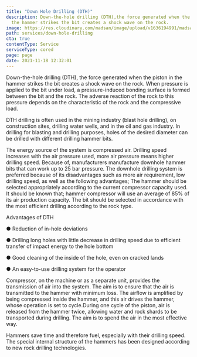 ```yaml
---
title: "Down Hole Drilling (DTH)"
description: Down-the-hole drilling (DTH),the force generated when the piston in
  the hammer strikes the bit creates a shock wave on the rock.
image: https://res.cloudinary.com/madsan/image/upload/v1636194991/madsan-stock/IMG_3203_glh3fq.jpg
path: services/down-hole-drilling
cta: true
contentType: Service
serviceType: cored
page: page
date: 2021-11-18 12:32:01
---
```

Down-the-hole drilling (DTH), the force generated when the piston in the hammer strikes the bit creates a shock wave on the rock. When pressure is applied to the bit under load, a pressure-induced bonding surface is formed between the bit and the rock. The adverse reaction of the rock to this pressure depends on the characteristic of the rock and the compressive load.

DTH drilling is often used in the mining industry (blast hole drilling), on construction sites, drilling water wells, and in the oil and gas industry. In drilling for blasting and drilling purposes, holes of the desired diameter can be drilled with different drilling hammer bits.

The energy source of the system is compressed air. Drilling speed increases with the air pressure used, more air pressure means higher drilling speed. Because of, manufacturers manufacture downhole hammer bits that can work up to 25 bar pressure. The downhole drilling system is preferred because of its disadvantages such as more air requirement, low drilling speed, as well as the following advantages; The hammer should be selected appropriately according to the current compressor capacity used. It should be known that; hammer compressor will use an average of 85% of its air production capacity. The bit should be selected in accordance with the most efficient drilling according to the rock type.

Advantages of DTH

● Reduction of in-hole deviations

● Drilling long holes with little decrease in drilling speed due to efficient transfer of impact energy to the hole bottom

● Good cleaning of the inside of the hole, even on cracked lands

● An easy-to-use drilling system for the operator

Compressor, on the machine or as a separate unit, provides the transmission of air into the system. The aim is to ensure that the air is transmitted to the hammer with minimum loss. The airflow is amplified by being compressed inside the hammer, and this air drives the hammer, whose operation is set to cycle.During one cycle of the piston, air is released from the hammer twice, allowing water and rock shards to be transported during drilling. The aim is to spend the air in the most effective way.

Hammers save time and therefore fuel, especially with their drilling speed. The special internal structure of the hammers has been designed according to new rock drilling technologies.